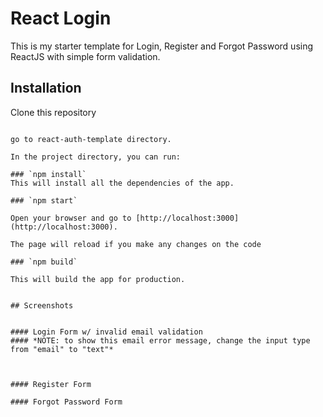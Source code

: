 # React Login

This is my starter template for Login, Register and Forgot Password using ReactJS with simple form validation.

## Installation
Clone this repository

```

go to react-auth-template directory.

In the project directory, you can run:

### `npm install`
This will install all the dependencies of the app.

### `npm start`

Open your browser and go to [http://localhost:3000](http://localhost:3000).

The page will reload if you make any changes on the code

### `npm build`

This will build the app for production.


## Screenshots


#### Login Form w/ invalid email validation
#### *NOTE: to show this email error message, change the input type from "email" to "text"*



#### Register Form

#### Forgot Password Form


